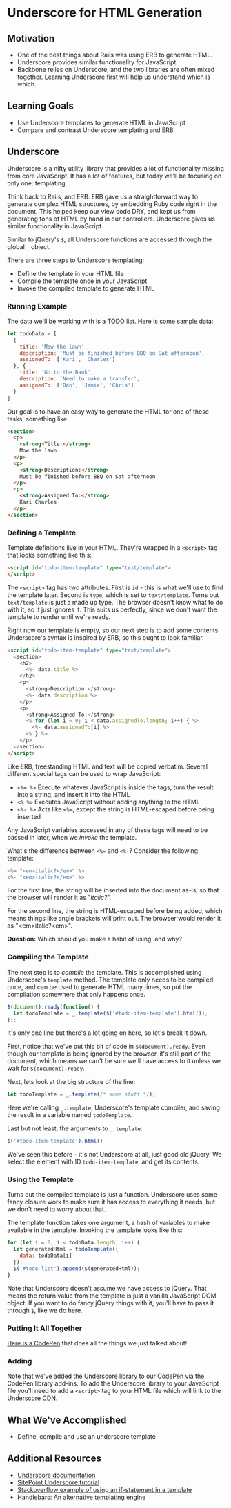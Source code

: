 # Underscore for HTML Generation

## Motivation
- One of the best things about Rails was using ERB to generate HTML.
- Underscore provides similar functionality for JavaScript.
- Backbone relies on Underscore, and the two libraries are often mixed together. Learning Underscore first will help us understand which is which.

## Learning Goals
- Use Underscore templates to generate HTML in JavaScript
- Compare and contrast Underscore templating and ERB

## Underscore
Underscore is a nifty utility library that provides a lot of functionality missing from core JavaScript. It has a lot of features, but today we'll be focusing on only one: templating.

Think back to Rails, and ERB. ERB gave us a straightforward way to generate complex HTML structures, by embedding Ruby code right in the document. This helped keep our view code DRY, and kept us from generating tons of HTML by hand in our controllers. Underscore gives us similar functionality in JavaScript.

Similar to jQuery's `$`, all Underscore functions are accessed through the global `_` object.

There are three steps to Underscore templating:
- Define the template in your HTML file
- Compile the template once in your JavaScript
- Invoke the compiled template to generate HTML

### Running Example
The data we'll be working with is a TODO list. Here is some sample data:

```javascript
let todoData = [
  {
    title: 'Mow the lawn',
    description: 'Must be finished before BBQ on Sat afternoon',
    assignedTo: ['Kari', 'Charles']
  }, {
    title: 'Go to the Bank',
    description: 'Need to make a transfer',
    assignedTo: ['Dan', 'Jamie', 'Chris']
  }
]
```

Our goal is to have an easy way to generate the HTML for one of these tasks, something like:

```html
<section>
  <p>
    <strong>Title:</strong>
    Mow the lawn
  </p>
  <p>
    <strong>Description:</strong>
    Must be finished before BBQ on Sat afternoon
  </p>
  <p>
    <strong>Assigned To:</strong>
    Kari Charles
  </p>
</section>
```

### Defining a Template
Template definitions live in your HTML. They're wrapped in a `<script>` tag that looks something like this:

```html
<script id="todo-item-template" type="text/template">
</script>
```

The `<script>` tag has two attributes. First is `id` - this is what we'll use to find the template later. Second is `type`, which is set to `text/template`. Turns out `text/template` is just a made up type. The browser doesn't know what to do with it, so it just ignores it. This suits us perfectly, since we don't want the template to render until we're ready.

Right now our template is empty, so our next step is to add some contents. Underscore's syntax is inspired by ERB, so this ought to look familiar.

```html
<script id="todo-item-template" type="text/template">
  <section>
    <h2>
      <%- data.title %>
    </h2>
    <p>
      <strong>Description:</strong>
      <%- data.description %>
    </p>
    <p>
      <strong>Assigned To:</strong>
      <% for (let i = 0; i < data.assignedTo.length; i++) { %>
        <%- data.assignedTo[i] %>
      <% } %>
    </p>
  </section>
</script>
```

Like ERB, freestanding HTML and text will be copied verbatim. Several different special tags can be used to wrap JavaScript:
- `<%= %>` Execute whatever JavaScript is inside the tags, turn the result into a string, and insert it into the HTML
- `<% %>`  Executes JavaScript without adding anything to the HTML
- `<%- %>` Acts like `<%=`, except the string is HTML-escaped before being inserted

Any JavaScript variables accessed in any of these tags will need to be passed in later, when we _invoke_ the template.

What's the difference between `<%=` and `<%-`? Consider the following template:

```javascript
<%= "<em>italic?</em>" %>
<%- "<em>italic?</em>" %>
```

For the first line, the string will be inserted into the document as-is, so that the browser will render it as "_italic?_".

For the second line, the string is HTML-escaped before being added, which means things like angle brackets will print out. The browser would render it as "&lt;em&gt;italic?&lt;em&gt;".

**Question:** Which should you make a habit of using, and why?

### Compiling the Template
The next step is to _compile_ the template. This is accomplished using Underscore's `template` method. The template only needs to be compiled once, and can be used to generate HTML many times, so put the compilation somewhere that only happens once.

```javascript
$(document).ready(function() {
  let todoTemplate = _.template($('#todo-item-template').html());
});
```

It's only one line but there's a lot going on here, so let's break it down.

First, notice that we've put this bit of code in `$(document).ready`. Even though our template is being ignored by the browser, it's still part of the document, which means we can't be sure we'll have access to it unless we wait for `$(document).ready`.

Next, lets look at the big structure of the line:

```javascript
let todoTemplate = _.template(/* some stuff */);
```

Here we're calling `_.template`, Underscore's template compiler, and saving the result in a variable named `todoTemplate`.

Last but not least, the arguments to `_.template`:

```javascript
$('#todo-item-template').html()
```

We've seen this before - it's not Underscore at all, just good old jQuery. We select the element with ID `todo-item-template`, and get its contents.

### Using the Template
Turns out the compiled template is just a function. Underscore uses some fancy closure work to make sure it has access to everything it needs, but we don't need to worry about that.

The template function takes one argument, a hash of variables to make available in the template. Invoking the template looks like this:

```javascript
for (let i = 0; i < todoData.length; i++) {
  let generatedHtml = todoTemplate({
    data: todoData[i]
  });
  $('#todo-list').append($(generatedHtml));
}
```

Note that Underscore doesn't assume we have access to jQuery. That means the return value from the template is just a vanilla JavaScript DOM object. If you want to do fancy jQuery things with it, you'll have to pass it through `$`, like we do here.

### Putting It All Together
[Here is a CodePen](http://codepen.io/droberts-ada/pen/wodpWe?editors=1011) that does all the things we just talked about!

### Adding
Note that we've added the Underscore library to our CodePen via the CodePen library add-ins. To add the Underscore library to your JavaScript file you'll need to add a `<script>` tag to your HTML file which will link to the [Underscore CDN](https://cdnjs.com/libraries/underscore.js/).

## What We've Accomplished
- Define, compile and use an underscore template

## Additional Resources
- [Underscore documentation](http://underscorejs.org/)
- [SitePoint Underscore tutorial](https://www.sitepoint.com/getting-started-with-underscore-js/)
- [Stackoverflow example of using an if-statement in a template](http://stackoverflow.com/questions/7230470/how-to-use-if-statements-in-underscore-js-templates)
- [Handlebars: An alternative templating engine](http://handlebarsjs.com/)
